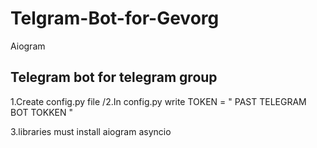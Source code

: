 # Telgram-Bot-for-Gevorg
Aiogram

## Telegram bot for telegram group

1.Create config.py file
/2.In config.py write TOKEN = " PAST TELEGRAM BOT TOKKEN "

 3.libraries must install
    aiogram
    asyncio
    
